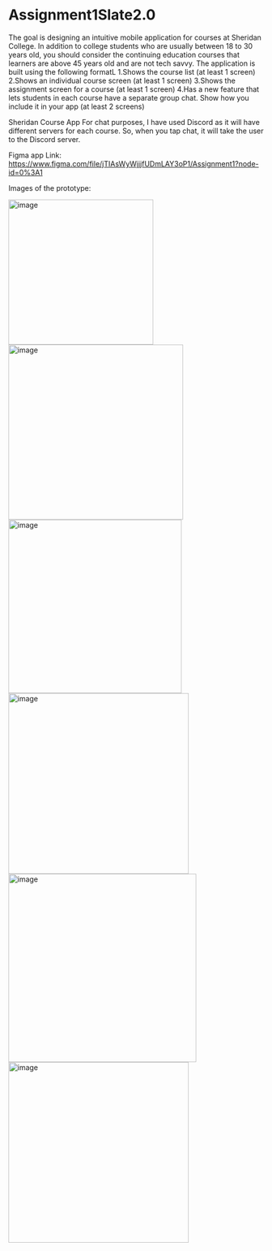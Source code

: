 # Assignment1Slate2.0

The goal is designing an intuitive mobile application for courses at Sheridan College. In addition to college students who are usually between 18 to 30 years old, you should consider the continuing education courses that learners are above 45 years old and are not tech savvy.
The application is built using the following formatL
1.Shows the course list (at least 1 screen)
2.Shows an individual course screen (at least 1 screen)
3.Shows the assignment screen for a course (at least 1 screen)
4.Has a new feature that lets students in each course have a separate group chat. Show how you include it in your app (at least 2 screens)

Sheridan Course App
For chat purposes, I have used Discord as it will have different servers for each course. So, when you tap chat, it will take the user to the Discord server.

Figma app Link: https://www.figma.com/file/jTIAsWyWjjjfUDmLAY3oP1/Assignment1?node-id=0%3A1

Images of the prototype:

<img width="286" alt="image" src="https://user-images.githubusercontent.com/60791339/162345197-07196050-e50a-4949-a4c8-4e806b64ed30.png">

<img width="345" alt="image" src="https://user-images.githubusercontent.com/60791339/162345208-b98a5438-dd21-4fa4-94ea-b3aa48ddb7bc.png">

<img width="342" alt="image" src="https://user-images.githubusercontent.com/60791339/162345218-77faea75-d456-476b-8d66-f13e5d6d7890.png">

<img width="356" alt="image" src="https://user-images.githubusercontent.com/60791339/162345226-ae54f113-9556-4e09-920b-f8ae0a134674.png">

<img width="371" alt="image" src="https://user-images.githubusercontent.com/60791339/162345236-d627d06e-61b2-4ccc-8035-7df059c6098e.png">

<img width="356" alt="image" src="https://user-images.githubusercontent.com/60791339/162345246-468b84af-bccd-4b26-b0ff-38658c8f4c13.png">
